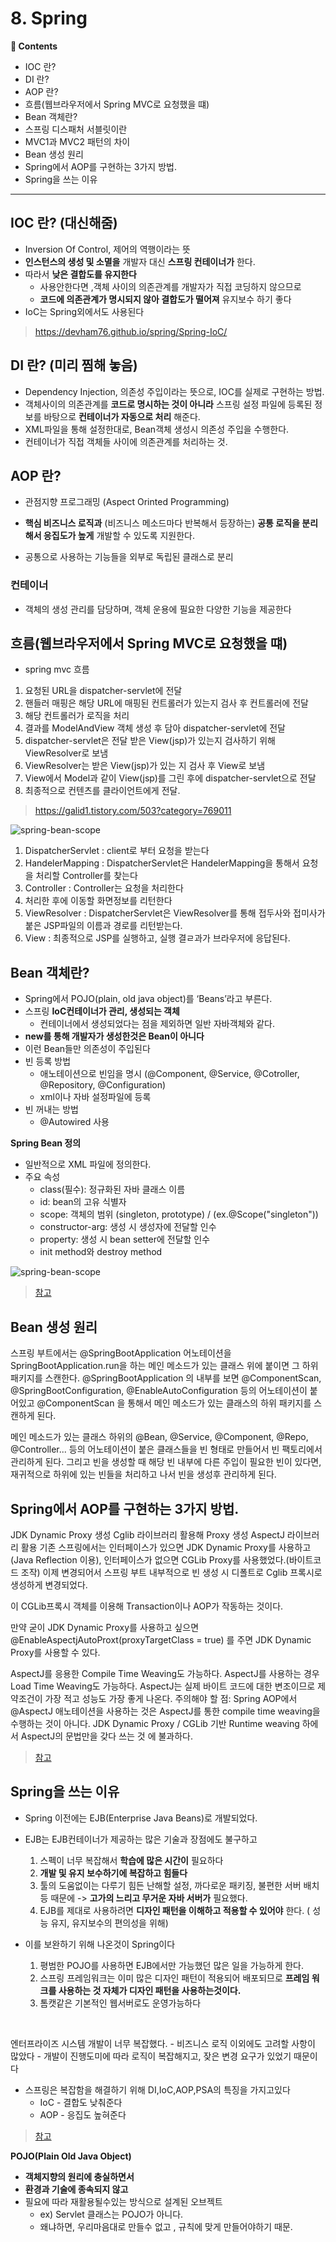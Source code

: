 # 8. Spring
**:book: Contents**
 * IOC 란?
 * DI 란?
 * AOP 란?
 * 흐름(웹브라우저에서 Spring MVC로 요청했을 떄)
 * Bean 객체란?
 * 스프링 디스패처 서블릿이란
 * MVC1과 MVC2 패턴의 차이
 * Bean 생성 원리
 * Spring에서 AOP를 구현하는 3가지 방법.
 * Spring을 쓰는 이유
 ---

## IOC 란? (대신해줌)
- Inversion Of Control, 제어의 역행이라는 뜻
- __인스턴스의 생성 및 소멸을__ 개발자 대신 __스프링 컨테이너가__ 한다.
- 따라서 __낮은 결합도를 유지한다__
  - 사용안한다면 ,객체 사이의 의존관계를 개발자가 직접 코딩하지 않으므로
  - __코드에 의존관계가 명시되지 않아 결합도가 떨어져__ 유지보수 하기 좋다
- IoC는 Spring외에서도 사용된다

> <https://devham76.github.io/spring/Spring-IoC/>

##  DI 란? (미리 찜해 놓음)
- Dependency Injection, 의존성 주입이라는 뜻으로, IOC를 실제로 구현하는 방법.
- 객체사이의 의존관계를 __코드로 명시하는 것이 아니라__ 스프링 설정 파일에 등록된 정보를 바탕으로 __컨테이너가 자동으로 처리__ 해준다.
- XML파일을 통해 설정한대로, Bean객체 생성시 의존성 주입을 수행한다.
- 컨테이너가 직접 객체들 사이에 의존관계를 처리하는 것.

## AOP 란?
- 관점지향 프로그래밍 (Aspect Orinted Programming)
- __핵심 비즈니스 로직과__ (비즈니스 메소드마다 반복해서 등장하는) __공통 로직을 분리해서 응집도가 높게__ 개발할 수 있도록 지원한다.

- 공통으로 사용하는 기능들을 외부로 독립된 클래스로 분리

### 컨테이너
- 객체의 생성 관리를 담당하며, 객체 운용에 필요한 다양한 기능을 제공한다



## 흐름(웹브라우저에서 Spring MVC로 요청했을 떄)
- spring mvc 흐름
1. 요청된 URL을 dispatcher-servlet에 전달
2. 핸들러 매핑은 해당 URL에 매핑된 컨트롤러가 있는지 검사 후 컨트롤러에 전달
3. 해당 컨트롤러가 로직을 처리
4. 결과를 ModelAndView 객체 생성 후 담아 dispatcher-servlet에 전달
5. dispatcher-servlet은 전달 받은 View(jsp)가 있는지 검사하기 위해 ViewResolver로 보냄
6. ViewResolver는 받은 View(jsp)가 있는 지 검사 후 View로 보냄
7. View에서 Model과 같이 View(jsp)를 그린 후에 dispatcher-servlet으로 전달
8. 최종적으로 컨텐츠를 클라이언트에게 전달.

> <https://galid1.tistory.com/503?category=769011>

![spring-bean-scope](https://user-images.githubusercontent.com/55946791/81907235-6661ae00-9602-11ea-8e55-030820fee0b9.png)

1. DispatcherServlet : client로 부터 요청을 받는다
2. HandelerMapping : DispatcherServlet은 HandelerMapping을 통해서 요청을 처리할 Controller를 찾는다
3. Controller : Controller는 요청을 처리한다
4. 처리한 후에 이동할 화면정보를 리턴한다
5. ViewResolver : DispatcherServlet은 ViewResolver를 통해 접두사와 접미사가 붙은 JSP파일의 이름과 경로를 리턴받는다.
6. View : 최종적으로 JSP를 실행하고, 실행 결ㄹ과가 브라우저에 응답된다.



## Bean 객체란?
- Spring에서 POJO(plain, old java object)를 ‘Beans’라고 부른다.
- 스프링 __IoC컨테이너가 관리, 생성되는 객체__
  - 컨테이너에서 생성되었다는 점을 제외하면 일반 자바객체와 같다.
- __new를 통해 개발자가 생성한것은 Bean이 아니다__
- 이런 Bean들만 의존성이 주입된다
- 빈 등록 방법
  - 애노테이션으로 빈임을 명시 (@Component, @Service, @Cotroller, @Repository, @Configuration)
  - xml이나 자바 설정파일에 등록
- 빈 꺼내는 방법
  - @Autowired 사용

**Spring Bean 정의**
- 일반적으로 XML 파일에 정의한다.
- 주요 속성
  - class(필수): 정규화된 자바 클래스 이름
  - id: bean의 고유 식별자
  - scope: 객체의 범위 (singleton, prototype) / (ex.@Scope("singleton"))
  - constructor-arg: 생성 시 생성자에 전달할 인수
  - property: 생성 시 bean setter에 전달할 인수
  - init method와 destroy method

![spring-bean-scope](https://user-images.githubusercontent.com/55946791/81903954-8773d000-95fd-11ea-8d07-246228465860.png)

>[참고](https://gmlwjd9405.github.io/2018/11/10/spring-beans.html)

## Bean 생성 원리
스프링 부트에서는 @SpringBootApplication 어노테이션을 SpringBootApplication.run을 하는 메인 메소드가 있는 클래스 위에 붙이면 그 하위 패키지를 스캔한다. @SpringBootApplication 의 내부를 보면 @ComponentScan, @SpringBootConfiguration, @EnableAutoConfiguration 등의 어노테이션이 붙어있고 @ComponentScan 을 통해서 메인 메소드가 있는 클래스의 하위 패키지를 스캔하게 된다.

메인 메소드가 있는 클래스 하위의 @Bean, @Service, @Component, @Repo, @Controller... 등의 어노테이션이 붙은 클래스들을 빈 형태로 만들어서 빈 팩토리에서 관리하게 된다. 그리고 빈을 생성할 때 해당 빈 내부에 다른 주입이 필요한 빈이 있다면, 재귀적으로 하위에 있는 빈들을 처리하고 나서 빈을 생성후 관리하게 된다.

## Spring에서 AOP를 구현하는 3가지 방법.

JDK Dynamic Proxy 생성
Cglib 라이브러리 활용해 Proxy 생성
AspectJ 라이브러리 활용
기존 스프링에서는 인터페이스가 있으면 JDK Dynamic Proxy를 사용하고(Java Reflection 이용), 인터페이스가 없으면 CGLib Proxy를 사용했었다.(바이트코드 조작) 이제 변경되어서 스프링 부트 내부적으로 빈 생성 시 디폴트로 Cglib 프록시로 생성하게 변경되었다.

이 CGLib프록시 객체를 이용해 Transaction이나 AOP가 작동하는 것이다.

만약 굳이 JDK Dynamic Proxy를 사용하고 싶으면 @EnableAspectjAutoProxt(proxyTargetClass = true) 를 주면 JDK Dynamic Proxy를 사용할 수 있다.

AspectJ를 응용한 Compile Time Weaving도 가능하다. AspectJ를 사용하는 경우 Load Time Weaving도 가능하다.
AspectJ는 실제 바이트 코드에 대한 변조이므로 제약조건이 가장 적고 성능도 가장 좋게 나온다.
주의해야 할 점: Spring AOP에서 @AspectJ 애노테이션을 사용하는 것은 AspectJ를 통한 compile time weaving을 수행하는 것이 아니다. JDK Dynamic Proxy / CGLib 기반 Runtime weaving 하에서 AspectJ의 문법만을 갖다 쓰는 것 에 불과하다.

> [참고](https://tramyu.github.io/etc/interview/)

##  Spring을 쓰는 이유
- Spring 이전에는 EJB(Enterprise Java Beans)로 개발되었다.
- EJB는 EJB컨테이너가 제공하는 많은 기술과 장점에도 불구하고
    1. 스펙이 너무 복잡해서 __학습에 많은 시간이__ 필요하다
    2. __개발 및 유지 보수하기에 복잡하고 힘들다__
    3. 툴의 도움없이는 다루기 힘든 난해할 설정, 까다로운 패키징, 불편한 서버 배치 등 때문에 -> __고가의 느리고 무거운 자바 서버가__ 필요했다.
    4. EJB를 제대로 사용하려면 __디자인 패턴을 이해하고 적용할 수 있어야__ 한다. ( 성능 유지, 유지보수의 편의성을 위해)



- 이를 보완하기 위해 나온것이 Spring이다
    1. 평범한 POJO를 사용하면 EJB에서만 가능했던 많은 일을 가능하게 한다.
    2. 스프링 프레임워크는 이미 많은 디자인 패턴이 적용되어 배포되므로 __프레임 워크를 사용하는 것 자체가 디자인 패턴을 사용하는것이다.__
    3. 톰캣같은 기본적인 웹서버로도 운영가능하다

<br>

엔터프라이즈 시스템 개발이 너무 복잡했다.
	- 비즈니스 로직 이외에도 고려할 사항이 많았다
	- 개발이 진행도미에 따라 로직이 복잡해지고, 잦은 변경 요구가 있었기 때문이다
- 스프링은 복잡함을 해결하기 위해 DI,IoC,AOP,PSA의 특징을 가지고있다
  - IoC - 결합도 낮춰준다
  - AOP - 응집도 높혀준다

>[참고](https://galid1.tistory.com/493)

**POJO(Plain Old Java Object)**
- __객체지향의 원리에 충실하면서__
- __환경과 기술에 종속되지 않고__
- 필요에 따라 재활용될수있는 방식으로 설계된 오브젝트
  - ex) Servlet 클래스는 POJO가 아니다.
  - 왜냐하면, 우리마음대로 만들수 없고 , 규칙에 맞게 만들어야하기 때문.
